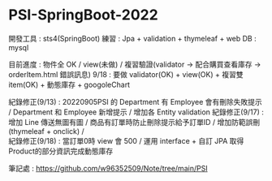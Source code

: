 # PSI-SpringBoot-2022
開發工具 : sts4(SpringBoot)
練習     : Jpa + validation + thymeleaf + web 
DB       : mysql

目前進度       : 物件全 OK / view(未做) / 複習驗證(validator -> 配合購買查看庫存 -> orderItem.html 錯誤訊息)
9/18 : 要做 validator(OK) + view(OK) + 複習雙 item(OK) + 動態庫存 + googoleChart

紀錄修正(9/13) : 20220905PSI 的 Department 有 Employee 會有刪除失敗提示 / Department 和 Employee 新增提示 / 增加各 Entity validation
紀錄修正(9/17) : 增加 Line 傳送無圖有圖 / 商品有訂單時防止刪除提示給予訂單ID / 增加防範誤刪(thymeleaf + onclick) /  
紀錄修正(9/18) : 當訂單0時  view 會 500 / 運用 interface + 自訂 JPA 取得 Product的部分資訊完成動態庫存
                 

筆記處 : https://github.com/w96352509/Note/tree/main/PSI
